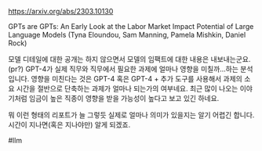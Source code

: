 https://arxiv.org/abs/2303.10130

GPTs are GPTs: An Early Look at the Labor Market Impact Potential of Large Language Models (Tyna Eloundou, Sam Manning, Pamela Mishkin, Daniel Rock)

모델 디테일에 대한 공개는 하지 않으면서 모델의 임팩트에 대한 내용은 내보내는군요. (pr?) GPT-4가 실제 직무와 직무에서 필요한 과제에 얼마나 영향을 미칠까...하는 분석입니다. 영향을 미친다는 것은 GPT-4 혹은 GPT-4 + 추가 도구를 사용해서  과제의 소요 시간을 절반으로 단축하는 과제가 얼마나 되는가의 여부네요. 최근 많이 나오는 이야기처럼 임금이 높은 직종이 영향을 받을 가능성이 높다고 보고 있긴 하네요.

뭐 이런 형태의 리포트가 늘 그렇듯 실제로 얼마나 의미가 있을지는 알기 어렵긴 합니다. 시간이 지나면(혹은 지나야만) 알게 되겠죠.

#llm